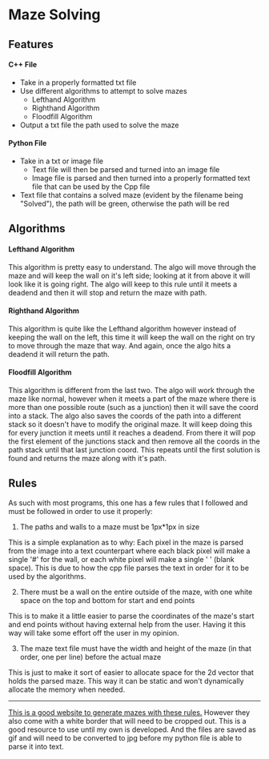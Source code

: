 # Maze Solving 
## Features
#### C++ File
- Take in a properly formatted txt file
- Use different algorithms to attempt to solve mazes
    - Lefthand Algorithm
    - Righthand Algorithm
    - Floodfill Algorithm
- Output a txt file the path used to solve the maze 
#### Python File
- Take in a txt or image file
    - Text file will then be parsed and turned into an image file
    - Image file is parsed and then turned into a properly formatted text file that can be used by the Cpp file
- Text file that contains a solved maze (evident by the filename being "Solved"), the path will be green, otherwise the path will be red


## Algorithms
#### Lefthand Algorithm
This algorithm is pretty easy to understand. The algo will move through the maze and will keep the wall on it's left side; looking at it from above it will look like it is going right. The algo will keep to this rule until it meets a deadend and then it will stop and return the maze with path.

#### Righthand Algorithm
This algorithm is quite like the Lefthand algorithm however instead of keeping the wall on the left, this time it will keep the wall on the right on try to move through the maze that way. And again, once the algo hits a deadend it will return the path.

#### Floodfill Algorithm
This algorithm is different from the last two. The algo will work through the maze like normal, however when it meets a part of the maze where there is more than one possible route (such as a junction) then it will save the coord into a stack. The algo also saves the coords of the path into a different stack so it doesn't have to modify the original maze. It will keep doing this for every junction it meets until it reaches a deadend. From there it will pop the first element of the junctions stack and then remove all the coords in the path stack until that last junction coord. This repeats until the first solution is found and returns the maze along with it's path.

## Rules
As such with most programs, this one has a few rules that I followed and must be followed in order to use it properly:

1. The paths and walls to a maze must be 1px*1px in size

This is a simple explanation as to why: Each pixel in the maze is parsed from the image into a text counterpart where each black pixel will make a single '#' for the wall, or each white pixel will make a single ' ' (blank space). This is due to how the cpp file parses the text in order for it to be used by the algorithms.

2. There must be a wall on the entire outside of the maze, with one white space on the top and bottom for start and end points

This is to make it a little easier to parse the coordinates of the maze's start and end points without having external help from the user. Having it this way will take some effort off the user in my opinion.

3. The maze text file must have the width and height of the maze (in that order, one per line) before the actual maze

This is just to make it sort of easier to allocate space for the 2d vector that holds the parsed maze. This way it can be static and won't dynamically allocate the memory when needed.

---

[This is a good website to generate mazes with these rules.](https://hereandabove.com/maze/mazeorig.form.html) However they also come with a white border that will need to be cropped out. This is a good resource to use until my own is developed. And the files are saved as gif and will need to be converted to jpg before my python file is able to parse it into text.

